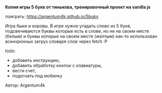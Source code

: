 **Копия игры 5 букв от тинькова, тренировочный проект на vanilla js**

поиграть: https://argentum4k.github.io/5bukv

Игра быки и коровы.
В игре нужно угадать слово из 5 букв, подсвечиваются буквы которые есть в слове, но не на своем месте (белым) и буквы которые на своем месте (желтым)
как-то использован асинхронных загруз словаря слов через fetch :P

todo:
  - добавить инструкцию,
  - добавить обработку кнопок с клавиатуры,
  - вести счет,
  - подогнать под мобилку

Автор: Argentum4k
